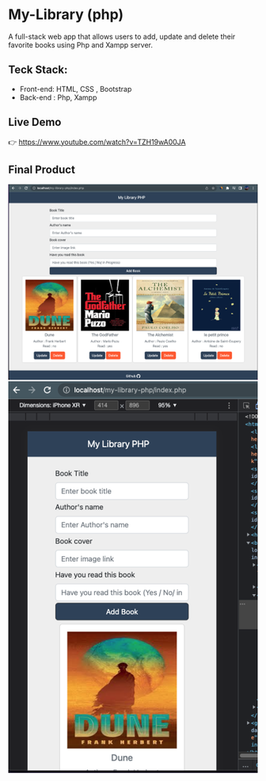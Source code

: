 # My-Library (php)
A full-stack web app that allows users to add, update and delete their favorite books using Php and Xampp server.

## Teck Stack:

- Front-end: HTML, CSS , Bootstrap
- Back-end : Php, Xampp

## Live Demo

👉 https://www.youtube.com/watch?v=TZH19wA00JA

## Final Product

![home-page](/assets/homePage.png)
![home-page](/assets/homePage2.png)
